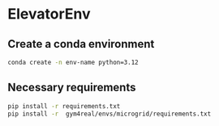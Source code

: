 # ElevatorEnv

## Create a conda environment

```bash
conda create -n env-name python=3.12
```

## Necessary requirements

```bash
pip install -r requirements.txt
pip install -r  gym4real/envs/microgrid/requirements.txt

```
